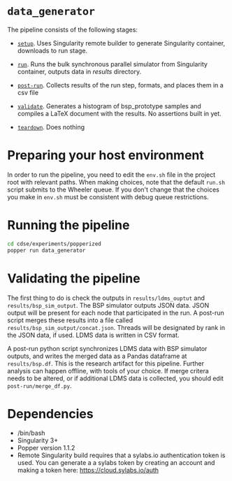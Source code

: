 # `data_generator`

The pipeline consists of the following stages:

  * [`setup`](./setup.sh). Uses Singularity remote builder to generate Singularity container, downloads to run stage.
  * [`run`](./run.sh). Runs the bulk synchronous parallel simulator from Singularity container, outputs data in *results* directory.

  * [`post-run`](./post-run.sh). Collects results of the run step, formats, and places them in a csv file

  * [`validate`](./validate.sh). Generates a histogram of bsp_prototype samples and compiles a LaTeX document with the results. No assertions built in yet.

  * [`teardown`](./teardown.sh). Does nothing


# Preparing your host environment
In order to run the pipeline, you need to edit the `env.sh` file in the project root with relevant paths. When making choices, note that the default `run.sh` script submits to the Wheeler queue. If you don't change that the choices you make in `env.sh` must be consistent with debug queue restrictions.

# Running the pipeline

```bash
cd cdse/experiments/popperized
popper run data_generator
```

# Validating the pipeline
The first thing to do is check the outputs in `results/ldms_ouptut` and `results/bsp_sim_output`. The BSP simulator outputs JSON data. JSON output will be present for each node that participated in the run. A post-run script merges these results into a file called `results/bsp_sim_output/concat.json`. Threads will be designated by rank in the JSON data, if used. LDMS data is written in CSV format.

A post-run python script synchronizes LDMS data with BSP simulator outputs, and writes the merged data as a Pandas dataframe at `results/bsp.df`. This is the research artifact for this pipeline. Further analysis can happen offline, with tools of your choice. If merge critera needs to be altered, or if additional LDMS data is collected, you should edit `post-run/merge_df.py`.


# Dependencies

  * /bin/bash
  * Singularity 3+
  * Popper version 1.1.2
  * Remote Singularity build requires that a sylabs.io authentication token is used. You can generate a a sylabs token by creating an account and making a token here: https://cloud.sylabs.io/auth
